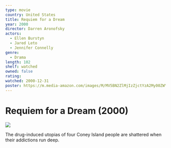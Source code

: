 ```yaml
---
type: movie
country: United States
title: Requiem for a Dream
year: 2000
director: Darren Aronofsky
actors:
  - Ellen Burstyn
  - Jared Leto
  - Jennifer Connelly
genre:
  - Drama
length: 102
shelf: watched
owned: false
rating:
watched: 2000-12-31
poster: https://m.media-amazon.com/images/M/MV5BN2ZlMjIzZjctYzA2My00ZWYyLWI4ZjctMGI2NWYyNzFiZjAwXkEyXkFqcGc@._V1_SX300.jpg
---
```


# Requiem for a Dream (2000)

![](https://m.media-amazon.com/images/M/MV5BN2ZlMjIzZjctYzA2My00ZWYyLWI4ZjctMGI2NWYyNzFiZjAwXkEyXkFqcGc@._V1_SX300.jpg)

The drug-induced utopias of four Coney Island people are shattered when their addictions run deep.